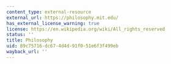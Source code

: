 ```yaml
---
content_type: external-resource
external_url: https://philosophy.mit.edu/
has_external_license_warning: true
license: https://en.wikipedia.org/wiki/All_rights_reserved
status: ''
title: Philosophy
uid: 89c75716-dc67-4d4d-91f0-51e6f3f499eb
wayback_url: ''
---
```

